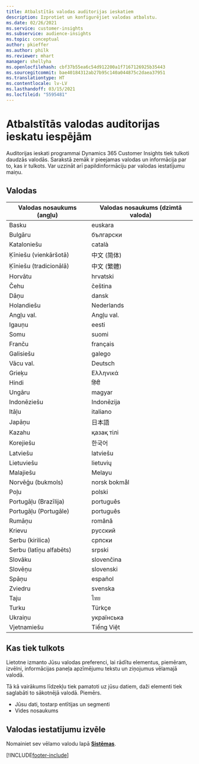 ```yaml
---
title: Atbalstītās valodas auditorijas ieskatiem
description: Izprotiet un konfigurējiet valodas atbalstu.
ms.date: 02/26/2021
ms.service: customer-insights
ms.subservice: audience-insights
ms.topic: conceptual
author: pkieffer
ms.author: philk
ms.reviewer: mhart
manager: shellyha
ms.openlocfilehash: cbf37b55ea6c54d912200a1f7167126925b35443
ms.sourcegitcommit: bae40184312ab27b95c140a044875c2daea37951
ms.translationtype: HT
ms.contentlocale: lv-LV
ms.lasthandoff: 03/15/2021
ms.locfileid: "5595481"
---
```

# <a name="supported-languages-for-audience-insights-capability"></a>Atbalstītās valodas auditorijas ieskatu iespējām

Auditorijas ieskati programmai Dynamics 365 Customer Insights tiek tulkoti daudzās valodās. Sarakstā zemāk ir pieejamas valodas un informācija par to, kas ir tulkots. Var uzzināt arī papildinformāciju par valodas iestatījumu maiņu. 

## <a name="languages"></a>Valodas

| Valodas nosaukums (angļu)|  Valodas nosaukums (dzimtā valoda) |
| ------------- | ------------- |
| Basku | euskara |
| Bulgāru | български |
| Kataloniešu | català |
| Ķīniešu (vienkāršotā) | 中文 (简体) |
| Ķīniešu (tradicionālā) | 中文 (繁體) |
| Horvātu | hrvatski |
| Čehu | čeština |
| Dāņu | dansk |
| Holandiešu | Nederlands |
| Angļu val. | Angļu val. |
| Igauņu | eesti |
| Somu | suomi |
| Franču | français |
| Galisiešu | galego |
| Vācu val. | Deutsch |
| Grieķu | Ελληνικά |
| Hindi | हिंदी |
| Ungāru | magyar |
| Indonēziešu | Indonēzija |
| Itāļu | italiano |
| Japāņu | 日本語 |
| Kazahu | қазақ тілі |
| Korejiešu | 한국어 |
| Latviešu | latviešu |
| Lietuviešu | lietuvių |
| Malajiešu | Melayu |
| Norvēģu (bukmols) | norsk bokmål |
| Poļu | polski |
| Portugāļu (Brazīlija) | português |
| Portugāļu (Portugāle) | português |
| Rumāņu | română |
| Krievu | pусский |
| Serbu (kirilica) | српски |
| Serbu (latīņu alfabēts) | srpski |
| Slovāku | slovenčina |
| Slovēņu | slovenski |
| Spāņu | español |
| Zviedru | svenska |
| Taju | ไทย |
| Turku | Türkçe |
| Ukraiņu | українська |
| Vjetnamiešu | Tiếng Việt |

## <a name="whats-translated"></a>Kas tiek tulkots

Lietotne izmanto Jūsu valodas preferenci, lai rādītu elementus, piemēram, izvēlni, informācijas paneļa apzīmējumu tekstu un ziņojumus vēlamajā valodā.

Tā kā vairākums līdzekļu tiek pamatoti uz jūsu datiem, daži elementi tiek saglabāti to sākotnējā valodā. Piemērs.

- Jūsu dati, tostarp entītijas un segmenti
- Vides nosaukums

## <a name="choose-your-language-settings"></a>Valodas iestatījumu izvēle  

Nomainiet sev vēlamo valodu lapā [**Sistēmas**](system.md).


[!INCLUDE[footer-include](../includes/footer-banner.md)]